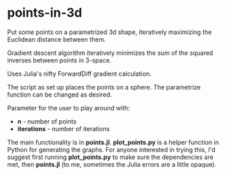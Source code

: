 # points-in-3d
Put some points on a parametrized 3d shape, iteratively maximizing the Euclidean distance between them.

Gradient descent algorithm iteratively minimizes the sum of the squared inverses between points in 3-space.

Uses Julia's nifty ForwardDiff gradient calculation.

The script as set up places the points on a sphere. The parametrize function can be changed as desired.

Parameter for the user to play around with: 
 - **n** - number of points
 - **iterations** - number of iterations

The main functionality is in **points.jl**. **plot_points.py** is a helper function in Python for generating the graphs. For anyone interested in trying this, I'd suggest first running **plot_points.py** to make sure the dependencies are met, then **points.jl** (to me, sometimes the Julia errors are a little opaque).
